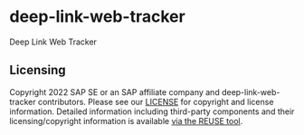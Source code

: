 # deep-link-web-tracker
Deep Link Web Tracker

## Licensing

Copyright 2022 SAP SE or an SAP affiliate company and deep-link-web-tracker contributors. Please see our [LICENSE](LICENSE) for copyright and license information. Detailed information including third-party components and their licensing/copyright information is available [via the REUSE tool](https://api.reuse.software/info/github.com/SAP/metadata-creation-tool-for-reuse).
